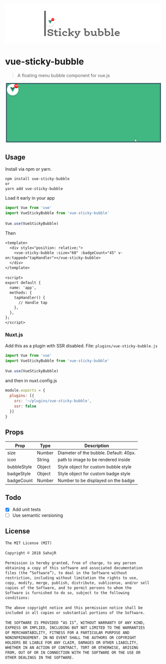 ![alt text](assets/logo.png "Demo GIF")
# vue-sticky-bubble
> A floating menu bubble component for vue.js

![alt text](assets/demo.gif "Demo GIF")

## Usage
Install via npm or yarn.
```
npm install vue-sticky-bubble
or
yarn add vue-sticky-bubble
```
Load it early in your app
```js
import Vue from 'vue'
import VueStickyBubble from 'vue-sticky-bubble'

Vue.use(VueStickyBubble)
```
Then

```vue
<template>
  <div style="position: relative;">
    <vue-sticky-bubble :size="60" :badgeCount="45" v-on:tapped="tapHandler"></vue-sticky-bubble>
  </div>
</template>

<script>
export default {
  name: 'app',
  methods: {
    tapHandler() {
      // Handle tap
    },
  },
};
</script>
```

### Nuxt.js
Add this as a plugin with SSR disabled.
File: `plugins/vue-sticky-bubble.js`
```js
import Vue from 'vue'
import VueStickyBubble from 'vue-sticky-bubble'

Vue.use(VueStickyBubble)
```
and then in nuxt.config.js
```js
module.exports = {
  plugins: [{
    src: '~/plugins/vue-sticky-bubble',
    ssr: false
  }]
}
```

## Props

| Prop | Type | Description |
| ------ | ------ | ------ |
| size | Number | Diameter of the bubble. Default: 40px. |
| icon | String | path to image to be rendered inside |
| bubbleStyle | Object | Style object for custom bubble style |
| badgeStyle | Object | Style object for custom badge style |
| badgeCount | Number | Number to be displayed on the badge |

## Todo
- [x] Add unit tests
- [ ] Use semantic versioning

## License
```
The MIT License (MIT)

Copyright © 2018 SahajR

Permission is hereby granted, free of charge, to any person
obtaining a copy of this software and associated documentation
files (the “Software”), to deal in the Software without
restriction, including without limitation the rights to use,
copy, modify, merge, publish, distribute, sublicense, and/or sell
copies of the Software, and to permit persons to whom the
Software is furnished to do so, subject to the following
conditions:

The above copyright notice and this permission notice shall be
included in all copies or substantial portions of the Software.

THE SOFTWARE IS PROVIDED “AS IS”, WITHOUT WARRANTY OF ANY KIND,
EXPRESS OR IMPLIED, INCLUDING BUT NOT LIMITED TO THE WARRANTIES
OF MERCHANTABILITY, FITNESS FOR A PARTICULAR PURPOSE AND
NONINFRINGEMENT. IN NO EVENT SHALL THE AUTHORS OR COPYRIGHT
HOLDERS BE LIABLE FOR ANY CLAIM, DAMAGES OR OTHER LIABILITY,
WHETHER IN AN ACTION OF CONTRACT, TORT OR OTHERWISE, ARISING
FROM, OUT OF OR IN CONNECTION WITH THE SOFTWARE OR THE USE OR
OTHER DEALINGS IN THE SOFTWARE.
```
